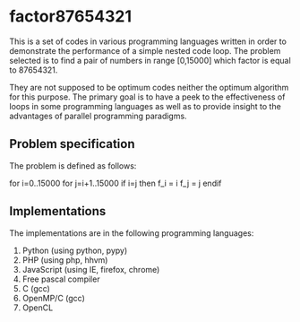factor87654321
==============

This is a set of codes in various programming languages written in order to demonstrate the performance of a simple nested code loop. The problem selected is to find a pair of numbers in range [0,15000] which factor is equal to 87654321.

They are not supposed to be optimum codes neither the optimum algorithm for this purpose. The primary goal is to have a peek to the effectiveness of loops in some programming languages as well as to provide insight to the advantages of parallel programming paradigms.


Problem specification
--------------

The problem is defined as follows:

for i=0..15000
  for j=i+1..15000
    if i=j then
      f_i = i
      f_j = j
    endif

Implementations
--------------

The implementations are in the following programming languages:


1) Python (using python, pypy)
2) PHP (using php, hhvm)
2) JavaScript (using IE, firefox, chrome)
3) Free pascal compiler
4) C (gcc)
5) OpenMP/C (gcc)
6) OpenCL

